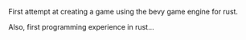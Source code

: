 First attempt at creating a game using the bevy game engine for rust.

Also, first programming experience in rust...

